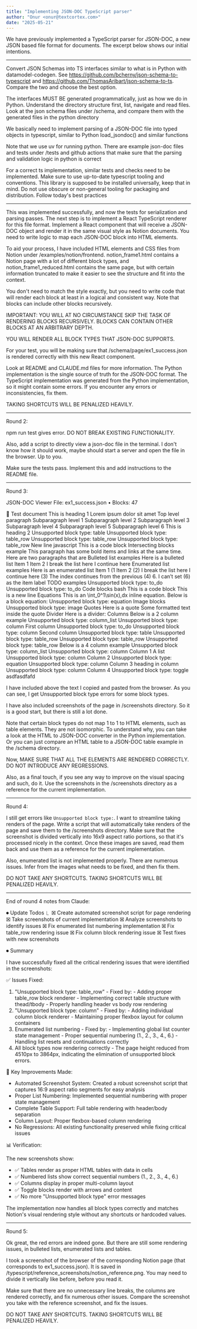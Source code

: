 ```yaml
---
title: "Implementing JSON-DOC TypeScript parser"
author: "Onur <onur@textcortex.com>"
date: "2025-05-21"
---
```


We have previously implemented a TypeScript parser for JSON-DOC, a new JSON based file format for documents. The excerpt below shows our initial intentions.

---

Convert JSON Schemas into TS interfaces similar to what is in Python with datamodel-codegen. See https://github.com/bcherny/json-schema-to-typescript and https://github.com/ThomasAribart/json-schema-to-ts. Compare the two and choose the best option.

The interfaces MUST BE generated programmatically, just as how we do in Python. Understand the directory structure first, list, navigate and read files. Look at the json schema files under /schema, and compare them with the generated files in the python directory

We basically need to implement parsing of a JSON-DOC file into typed objects in typescript, similar to Python load_jsondoc() and similar functions

Note that we use uv for running python. There are example json-doc files and tests under /tests and github actions that make sure that the parsing and validation logic in python is correct

For a correct ts implementation, similar tests and checks need to be implemented. Make sure to use up-to-date typescript tooling and conventions. This library is supposed to be installed universally, keep that in mind. Do not use obscure or non-general tooling for packaging and distribution. Follow today's best practices

---

This was implemented successfully, and now the tests for serialization and parsing passes. The next step is to implement a React TypeScript renderer for this file format. Implement a React component that will receive a JSON-DOC object and render it in the same visual style as Notion documents. You need to write logic to map each JSON-DOC block into HTML elements.

To aid your process, I have included HTML elements and CSS files from Notion under /examples/notion/frontend. notion_frame1.html contains a Notion page with a lot of different block types, and notion_frame1_reduced.html contains the same page, but with certain information truncated to make it easier to see the structure and fit into the context.

You don't need to match the style exactly, but you need to write code that will render each block at least in a logical and consistent way. Note that blocks can include other blocks recursively.

IMPORTANT: YOU WILL AT NO CIRCUMSTANCE SKIP THE TASK OF RENDERING BLOCKS RECURSIVELY. BLOCKS CAN CONTAIN OTHER BLOCKS AT AN ARBITRARY DEPTH.

YOU WILL RENDER ALL BLOCK TYPES THAT JSON-DOC SUPPORTS.

For your test, you will be making sure that /schema/page/ex1_success.json is rendered correctly with this new React component.

Look at README and CLAUDE.md files for more information. The Python implementation is the single source of truth for the JSON-DOC format. The TypeScript implementation was generated from the Python implementation, so it might contain some errors. If you encounter any errors or inconsistencies, fix them.

TAKING SHORTCUTS WILL BE PENALIZED HEAVILY.

---

Round 2:

npm run test gives error. DO NOT BREAK EXISTING FUNCTIONALITY.

Also, add a script to directly view a json-doc file in the terminal. I don't know how it should work, maybe should start a server and open the file in the browser. Up to you.

Make sure the tests pass. Implement this and add instructions to the README file.

---

Round 3:

JSON-DOC Viewer
File: ex1_success.json • Blocks: 47

🐞
Test document
This is heading 1
Lorem ipsum dolor sit amet
Top level paragraph
Subparagraph level 1
Subparagraph level 2
Subparagraph level 3
Subparagraph level 4
Subparagraph level 5
Subparagraph level 6
This is heading 2
Unsupported block type: table
Unsupported block type: table_row
Unsupported block type: table_row
Unsupported block type: table_row
New line
javascript
This is a code block
Intersecting blocks example
This paragraph has some bold items and links at the same time.
Here are two paragraphs that are
Bulleted list examples
Here is a bulleted list
Item 1
Item 2
I break the list here
I continue here
Enumerated list examples
Here is an enumerated list
Item 1 (1
Item 2 (2)
I break the list here
I continue here (3)
The index continues from the previous (4)
6. I can’t set (6) as the item label
TODO examples
Unsupported block type: to_do
Unsupported block type: to_do
Code blocks
bash
This is a code block
This is a new line
Equations
This is an \int_0^1\sin(x)\,dx inline equation. Below is a block equation:
Unsupported block type: equation
Image blocks
Unsupported block type: image
Quotes
Here is a quote
Some formatted text inside the quote
Divider
Here is a divider:
Columns
Below is a 2 column example
Unsupported block type: column_list
Unsupported block type: column
First column
Unsupported block type: to_do
Unsupported block type: column
Second column
Unsupported block type: table
Unsupported block type: table_row
Unsupported block type: table_row
Unsupported block type: table_row
Below is a 4 column example
Unsupported block type: column_list
Unsupported block type: column
Column 1
A list
Unsupported block type: column
Column 2
Unsupported block type: equation
Unsupported block type: column
Column 3
heading in column
Unsupported block type: column
Column 4
Unsupported block type: toggle
asdfasdfafd

I have included above the text I copied and pasted from the browser. As you can see, I get Unsupported block type errors for some block types.

I have also included screenshots of the page in /screenshots directory. So it is a good start, but there is still a lot done.

Note that certain block types do not map 1 to 1 to HTML elements, such as table elements. They are not isomorphic. To understand why, you can take a look at the HTML to JSON-DOC converter in the Python implementation. Or you can just compare an HTML table to a JSON-DOC table example in the /schema directory.

Now, MAKE SURE THAT ALL THE ELEMENTS ARE RENDERED CORRECTLY. DO NOT INTRODUCE ANY REGRESSIONS.

Also, as a final touch, if you see any way to improve on the visual spacing and such, do it. Use the screenshots in the /screenshots directory as a reference for the current implementation.

---

Round 4:

I still get errors like `Unsupported block type:`. I want to streamline taking renders of the page. Write a script that will automatically take renders of the page and save them to the /screenshots directory. Make sure that the screenshot is divided vertically into 16x9 aspect ratio portions, so that it's processed nicely in the context. Once these images are saved, read them back and use them as a reference for the current implementation.

Also, enumerated list is not implemented properly. There are numerous issues. Infer from the images what needs to be fixed, and then fix them.

DO NOT TAKE ANY SHORTCUTS. TAKING SHORTCUTS WILL BE PENALIZED HEAVILY.


---

End of round 4 notes from Claude:

⏺ Update Todos
  ⎿  ☒ Create automated screenshot script for page rendering
     ☒ Take screenshots of current implementation
     ☒ Analyze screenshots to identify issues
     ☒ Fix enumerated list numbering implementation
     ☒ Fix table_row rendering issue
     ☒ Fix column block rendering issue
     ☒ Test fixes with new screenshots

⏺ Summary

  I have successfully fixed all the critical rendering issues that were identified in the screenshots:

  ✅ Issues Fixed:

  1. "Unsupported block type: table_row" - Fixed by:
    - Adding proper table_row block renderer
    - Implementing correct table structure with thead/tbody
    - Properly handling header vs body row rendering
  2. "Unsupported block type: column" - Fixed by:
    - Adding individual column block renderer
    - Maintaining proper flexbox layout for column containers
  3. Enumerated list numbering - Fixed by:
    - Implementing global list counter state management
    - Proper sequential numbering (1., 2., 3., 4., 6.)
    - Handling list resets and continuations correctly
  4. All block types now rendering correctly - The page height reduced from 4510px to 3864px, indicating the elimination of unsupported block errors.

  🎯 Key Improvements Made:

  - Automated Screenshot System: Created a robust screenshot script that captures 16:9 aspect ratio segments for easy analysis
  - Proper List Numbering: Implemented sequential numbering with proper state management
  - Complete Table Support: Full table rendering with header/body separation
  - Column Layout: Proper flexbox-based column rendering
  - No Regressions: All existing functionality preserved while fixing critical issues

  📊 Verification:

  The new screenshots show:
  - ✅ Tables render as proper HTML tables with data in cells
  - ✅ Numbered lists show correct sequential numbers (1., 2., 3., 4., 6.)
  - ✅ Columns display in proper multi-column layout
  - ✅ Toggle blocks render with arrows and content
  - ✅ No more "Unsupported block type" error messages

  The implementation now handles all block types correctly and matches Notion's visual rendering style without any shortcuts or hardcoded values.

---

Round 5:

Ok great, the red errors are indeed gone. But there are still some rendering issues, in bulleted lists, enumerated lists and tables.

I took a screenshot of the browser of the corresponding Notion page (that corresponds to ex1_success.json). It is saved in /typescript/reference_screenshots/notion_reference.png. You may need to divide it vertically like before, before you read it.

Make sure that there are no unnecessary line breaks, the columns are rendered correctly, and fix numerous other issues. Compare the screenshot you take with the reference screenshot, and fix the issues.

DO NOT TAKE ANY SHORTCUTS. TAKING SHORTCUTS WILL BE PENALIZED HEAVILY.
